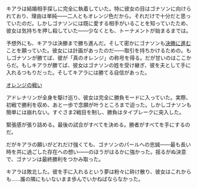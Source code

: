 <!-- title: オレンジたち -->
<!-- relationship: Unrequited Love -->

キアラは結婚相手探しに完全に執着していた。特に彼女の目はゴナソンに向けられており、理由は単純――二人ともオレンジ色だから。それだけで十分だと思っていたのだ。しかしゴナソンには既に愛する相手がいることを知っていたため、彼女は気持ちを押し殺していた――少なくとも、トーナメントが始まるまでは。

予想外にも、キアラは決勝まで勝ち進んだ。そして密かにゴナソンも[決勝に進む](https://www.youtube.com/live/3cr3DLpyB60?feature=shared&t=21430)ことを願っていた。彼女には計画があったのだ――取引を持ちかけるための。もしゴナソンが勝てば、彼が「真のオレンジ」の称号を得る。だが甘いのはここからだ。もしキアラが勝てば、彼女はゴナソンの姓を受け継ぎ、彼を夫として手に入れるつもりだった。そしてキアラには勝てる自信があった。

[オレンジの戦い](#embed:https://www.youtube.com/live/3cr3DLpyB60?feature=shared&t=21557)

アドレナリンが全身を駆け巡り、彼女は完全に勝負モードに入っていた。実際、初戦で勝利を収め、あと一歩で念願が叶うところまで迫った。しかしゴナソンも簡単には崩れない。すぐさま2戦目を制し、勝負はタイブレークに突入した。

緊張感が張り詰める。最後の試合がすべてを決める。勝者がすべてを手にするのだ。

だがキアラの願いがどれだけ強くても、ゴナソンのパールへの忠誠――最も長い時を共に過ごした存在への想い――のほうがはるかに強かった。揺るがぬ決意で、ゴナソンは最終勝利をつかみ取った。

キアラは敗北した。彼を手に入れるという夢は粉々に砕け散り、彼女はこれからも……誰の隣にもいないまま歩んでいかねばならなかった。
